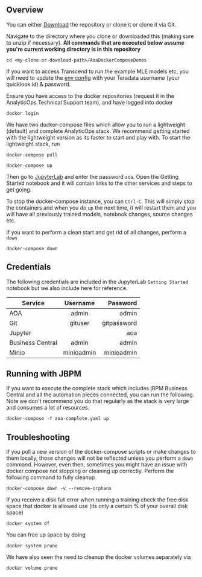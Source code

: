 ## Overview

You can either [Download](https://github.com/ThinkBigAnalytics/AoaDockerComposeDemos/archive/master.zip) the repository or clone it or clone it via Git.

Navigate to the directory where you clone or downloaded this (making sure to unzip if necessary). **All commands that are executed below assume you're current working directory is in this repository**

```
cd <my-clone-or-download-path>/AoaDockerComposeDemos
```

If you want to access Transcend to run the example MLE models etc, you will need to update the [env config](./aoa-core.env) with your Teradata username (your quicklook id) & password.

Ensure you have access to the docker repositories (request it in the AnalyticOps Technical Support team), and have logged into docker

```
docker login
```

We have two docker-compose files which allow you to run a lightweight (default) and complete AnalyticOps stack. We recommend getting started with the lightweight version as its faster to start and play with. To start the lightweight stack, run

```
docker-compose pull

docker-compose up
```

Then go to [JupyterLab](http://localhost:8888) and enter the password `aoa`. Open the Getting Started notebook and it will contain links to the other services and steps to get going. 


To stop the docker-compose instance, you can `Ctrl-C`. This will simply stop the containers and when you do `up` the next time, it will restart them and you will have all previously trained models, notebook changes, source changes etc.

If you want to perform a clean start and get rid of all changes, perform a `down`

```
docker-compose down
```


## Credentials

The following credentials are included in the JupyterLab `Getting Started` notebook but we also include here for reference.  

| Service   |      Username      |    Password      |
|----------|:-------------:|-------------:|
| AOA |  admin | admin |
| Git |  gituser | gitpassword |
| Jupyter |   | aoa |
| Business Central | admin | admin 
| Minio | minioadmin | minioadmin | 


## Running with JBPM

If you want to execute the complete stack which includes jBPM Business Central and all the automation pieces connected, you can run the following. Note we don't recommend you do that regularly as the stack is very large and consumes a lot of resources. 

```
docker-compose -f aoa-complete.yaml up
```

## Troubleshooting
If you pull a new version of the docker-compose scripts or make changes to them locally, those changes will not be reflected unless you perform a `down` command. However, even then, sometimes you might have an issue with docker compose not stopping or cleaning up correctly. Perform the following command to fully cleanup

```
docker-compose down -v --remove-orphans
```


If you receive a disk full error when running a training check the free disk space that docker is allowed use (its only a certain % of your overall disk space)

```
docker system df
```

You can free up space by doing 

```
docker system prune
```

We have also seen the need to cleanup the docker volumes separately via 

```
docker volume prune
```